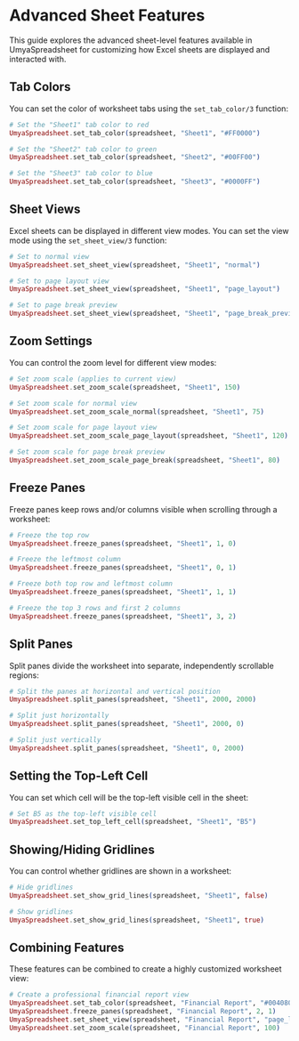 # Advanced Sheet Features

This guide explores the advanced sheet-level features available in UmyaSpreadsheet for customizing how Excel sheets are displayed and interacted with.

## Tab Colors

You can set the color of worksheet tabs using the `set_tab_color/3` function:

```elixir
# Set the "Sheet1" tab color to red
UmyaSpreadsheet.set_tab_color(spreadsheet, "Sheet1", "#FF0000")

# Set the "Sheet2" tab color to green
UmyaSpreadsheet.set_tab_color(spreadsheet, "Sheet2", "#00FF00")

# Set the "Sheet3" tab color to blue
UmyaSpreadsheet.set_tab_color(spreadsheet, "Sheet3", "#0000FF")
```

## Sheet Views

Excel sheets can be displayed in different view modes. You can set the view mode using the `set_sheet_view/3` function:

```elixir
# Set to normal view
UmyaSpreadsheet.set_sheet_view(spreadsheet, "Sheet1", "normal")

# Set to page layout view
UmyaSpreadsheet.set_sheet_view(spreadsheet, "Sheet1", "page_layout")

# Set to page break preview
UmyaSpreadsheet.set_sheet_view(spreadsheet, "Sheet1", "page_break_preview")
```

## Zoom Settings

You can control the zoom level for different view modes:

```elixir
# Set zoom scale (applies to current view)
UmyaSpreadsheet.set_zoom_scale(spreadsheet, "Sheet1", 150)

# Set zoom scale for normal view
UmyaSpreadsheet.set_zoom_scale_normal(spreadsheet, "Sheet1", 75)

# Set zoom scale for page layout view
UmyaSpreadsheet.set_zoom_scale_page_layout(spreadsheet, "Sheet1", 120)

# Set zoom scale for page break preview
UmyaSpreadsheet.set_zoom_scale_page_break(spreadsheet, "Sheet1", 80)
```

## Freeze Panes

Freeze panes keep rows and/or columns visible when scrolling through a worksheet:

```elixir
# Freeze the top row
UmyaSpreadsheet.freeze_panes(spreadsheet, "Sheet1", 1, 0)

# Freeze the leftmost column
UmyaSpreadsheet.freeze_panes(spreadsheet, "Sheet1", 0, 1)

# Freeze both top row and leftmost column
UmyaSpreadsheet.freeze_panes(spreadsheet, "Sheet1", 1, 1)

# Freeze the top 3 rows and first 2 columns
UmyaSpreadsheet.freeze_panes(spreadsheet, "Sheet1", 3, 2)
```

## Split Panes

Split panes divide the worksheet into separate, independently scrollable regions:

```elixir
# Split the panes at horizontal and vertical position
UmyaSpreadsheet.split_panes(spreadsheet, "Sheet1", 2000, 2000)

# Split just horizontally
UmyaSpreadsheet.split_panes(spreadsheet, "Sheet1", 2000, 0)

# Split just vertically
UmyaSpreadsheet.split_panes(spreadsheet, "Sheet1", 0, 2000)
```

## Setting the Top-Left Cell

You can set which cell will be the top-left visible cell in the sheet:

```elixir
# Set B5 as the top-left visible cell
UmyaSpreadsheet.set_top_left_cell(spreadsheet, "Sheet1", "B5")
```

## Showing/Hiding Gridlines

You can control whether gridlines are shown in a worksheet:

```elixir
# Hide gridlines
UmyaSpreadsheet.set_show_grid_lines(spreadsheet, "Sheet1", false)

# Show gridlines
UmyaSpreadsheet.set_show_grid_lines(spreadsheet, "Sheet1", true)
```

## Combining Features

These features can be combined to create a highly customized worksheet view:

```elixir
# Create a professional financial report view
UmyaSpreadsheet.set_tab_color(spreadsheet, "Financial Report", "#004080")
UmyaSpreadsheet.freeze_panes(spreadsheet, "Financial Report", 2, 1)
UmyaSpreadsheet.set_sheet_view(spreadsheet, "Financial Report", "page_layout")
UmyaSpreadsheet.set_zoom_scale(spreadsheet, "Financial Report", 100)
```
